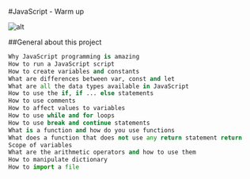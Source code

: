 #JavaScript - Warm up

![alt](https://encrypted-tbn0.gstatic.com/images?q=tbn:ANd9GcQSd0ClCN6ajqn7AtqevW9AwuPmDG53Kxa3aA&usqp=CAU)

##General about this project
```python
Why JavaScript programming is amazing
How to run a JavaScript script
How to create variables and constants
What are differences between var, const and let
What are all the data types available in JavaScript
How to use the if, if ... else statements
How to use comments
How to affect values to variables
How to use while and for loops
How to use break and continue statements
What is a function and how do you use functions
What does a function that does not use any return statement return
Scope of variables
What are the arithmetic operators and how to use them
How to manipulate dictionary
How to import a file
```
